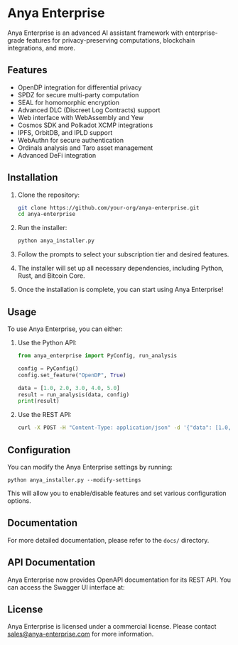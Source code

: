 # Anya Enterprise

Anya Enterprise is an advanced AI assistant framework with enterprise-grade features for privacy-preserving computations, blockchain integrations, and more.

## Features

- OpenDP integration for differential privacy
- SPDZ for secure multi-party computation
- SEAL for homomorphic encryption
- Advanced DLC (Discreet Log Contracts) support
- Web interface with WebAssembly and Yew
- Cosmos SDK and Polkadot XCMP integrations
- IPFS, OrbitDB, and IPLD support
- WebAuthn for secure authentication
- Ordinals analysis and Taro asset management
- Advanced DeFi integration

## Installation

1. Clone the repository:
   ```bash
   git clone https://github.com/your-org/anya-enterprise.git
   cd anya-enterprise
   ```

2. Run the installer:
   ```bash
   python anya_installer.py
   ```

3. Follow the prompts to select your subscription tier and desired features.

4. The installer will set up all necessary dependencies, including Python, Rust, and Bitcoin Core.

5. Once the installation is complete, you can start using Anya Enterprise!

## Usage

To use Anya Enterprise, you can either:

1. Use the Python API:
   ```python
   from anya_enterprise import PyConfig, run_analysis

   config = PyConfig()
   config.set_feature("OpenDP", True)

   data = [1.0, 2.0, 3.0, 4.0, 5.0]
   result = run_analysis(data, config)
   print(result)
   ```

2. Use the REST API:
   ```bash
   curl -X POST -H "Content-Type: application/json" -d '{"data": [1.0, 2.0, 3.0, 4.0, 5.0]}' http://localhost:8080/api/analysis
   ```

## Configuration

You can modify the Anya Enterprise settings by running:

```
python anya_installer.py --modify-settings
```

This will allow you to enable/disable features and set various configuration options.

## Documentation

For more detailed documentation, please refer to the `docs/` directory.

## API Documentation

Anya Enterprise now provides OpenAPI documentation for its REST API. You can access the Swagger UI interface at:

## License

Anya Enterprise is licensed under a commercial license. Please contact sales@anya-enterprise.com for more information.